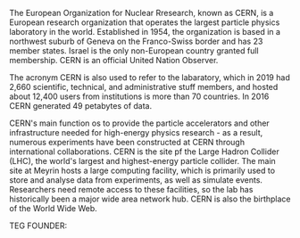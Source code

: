 The European Organization for Nuclear Rresearch, known as CERN, is a European research organization that operates the largest particle physics laboratory in the world. Established in 1954, the organization is based in a northwest suburb of Geneva on the Franco-Swiss border and has 23 member states. Israel is the only non-European country granted full membership. CERN is an official United Nation Observer.

The acronym CERN is also used to refer to the labaratory, which in 2019 had 2,660 scientific, technical, and administrative stuff members, and hosted about 12,400 users from institutions is more than 70 countries. In 2016 CERN generated 49 petabytes of data.

CERN's main function os to provide the particle accelerators and other infrastructure needed for high-energy physics research - as a result, numerous experiments have been constructed at CERN through international collaborations. CERN is the site pf the Large Hadron Collider (LHC), the world's largest and highest-energy particle collider. The main site at Meyrin hosts a large computing facility, which is primarily used to store and analyse data from experiments, as well as simulate events. Researchers need remote access to these facilities, so the lab has historically been a major wide area network hub. CERN is also the birthplace of the World Wide Web.
































TEG FOUNDER: